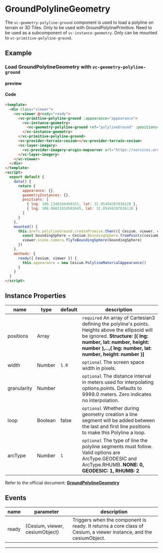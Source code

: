 # GroundPolylineGeometry

The `vc-geometry-polyline-ground` component is used to load a polyline on terrain or 3D Tiles. Only to be used with GroundPolylinePrimitive. Need to be used as a subcomponent of `vc-instance-geometry`. Only can be mounted to `vc-primitive-polyline-ground`.

## Example

### Load GroundPolylineGeometry with `vc-geometry-polyline-ground`

#### preview

<doc-preview>
  <template>
    <div class="viewer">
      <vc-viewer @ready="ready">
        <vc-primitive-polyline-ground :appearance="appearance">
          <vc-instance-geometry>
            <vc-geometry-polyline-ground ref="polylineGround" :positions="positions" :width="2"></vc-geometry-polyline-ground>
          </vc-instance-geometry>
        </vc-primitive-polyline-ground>
        <vc-provider-terrain-cesium></vc-provider-terrain-cesium>
        <vc-layer-imagery>
          <vc-provider-imagery-arcgis-mapserver url="https://services.arcgisonline.com/ArcGIS/rest/services/World_Imagery/MapServer"></vc-provider-imagery-arcgis-mapserver>
        </vc-layer-imagery>
      </vc-viewer>
    </div>
  </template>
  <script>
    export default {
      data() {
        return {
          appearance: {},
          geometryInstances: {},
          positions: [
            { lng: 100.1340164450331, lat: 31.05494287836128 },
            { lng: 108.08821010582645, lat: 31.05494287836128 }
          ]
        }
      },
      mounted() {
        this.$refs.polylineGround.createPromise.then(({ Cesium, viewer, cesiumObject }) => {
          const boundingSphere = Cesium.BoundingSphere.fromPoints(cesiumObject._positions)
          viewer.scene.camera.flyToBoundingSphere(boundingSphere)
        })
      },
      methods: {
        ready({ Cesium, viewer }) {
          this.appearance = new Cesium.PolylineMaterialAppearance()
        }
      }
    }
  </script>
</doc-preview>

#### Code

```html
<template>
  <div class="viewer">
    <vc-viewer @ready="ready">
      <vc-primitive-polyline-ground :appearance="appearance">
        <vc-instance-geometry>
          <vc-geometry-polyline-ground ref="polylineGround" :positions="positions" :width="2"></vc-geometry-polyline-ground>
        </vc-instance-geometry>
      </vc-primitive-polyline-ground>
      <vc-provider-terrain-cesium></vc-provider-terrain-cesium>
      <vc-layer-imagery>
        <vc-provider-imagery-arcgis-mapserver url="https://services.arcgisonline.com/ArcGIS/rest/services/World_Imagery/MapServer"></vc-provider-imagery-arcgis-mapserver>
      </vc-layer-imagery>
    </vc-viewer>
  </div>
</template>
<script>
  export default {
    data() {
      return {
        appearance: {},
        geometryInstances: {},
        positions: [
          { lng: 100.1340164450331, lat: 31.05494287836128 },
          { lng: 108.08821010582645, lat: 31.05494287836128 }
        ]
      }
    },
    mounted() {
      this.$refs.polylineGround.createPromise.then(({ Cesium, viewer, cesiumObject }) => {
        const boundingSphere = Cesium.BoundingSphere.fromPoints(cesiumObject._positions)
        viewer.scene.camera.flyToBoundingSphere(boundingSphere)
      })
    },
    methods: {
      ready({ Cesium, viewer }) {
        this.appearance = new Cesium.PolylineMaterialAppearance()
      }
    }
  }
</script>
```

## Instance Properties

<!-- prettier-ignore -->
| name | type | default | description |
| ---- | ---- | ------- | ----------- |
| positions | Array | | `required` An array of Cartesian3 defining the polyline's points. Heights above the ellipsoid will be ignored. **Structure: [{ lng: number, lat: number, height: number },...,{ lng: number, lat: number, height: number }]** |
| width | Number | `1.0` | `optional` The screen space width in pixels. |
| granularity | Number | | `optional` The distance interval in meters used for interpolating options.points. Defaults to 9999.0 meters. Zero indicates no interpolation. |
| loop | Boolean | false | `optional` Whether during geometry creation a line segment will be added between the last and first line positions to make this Polyline a loop. |
| arcType | Number | `1` | `optional` The type of line the polyline segments must follow. Valid options are ArcType.GEODESIC and ArcType.RHUMB. **NONE: 0, GEODESIC: 1, RHUMB: 2** |

Refer to the official document: **[GroundPolylineGeometry](https://cesium.com/docs/cesiumjs-ref-doc/GroundPolylineGeometry.html)**

## Events

<!-- prettier-ignore -->
| name | parameter | description |
| ---- | --------- | ----------- |
| ready | {Cesium, viewer, cesiumObject} | Triggers when the component is ready. It returns a core class of Cesium, a viewer instance, and the cesiumObject. |

---

